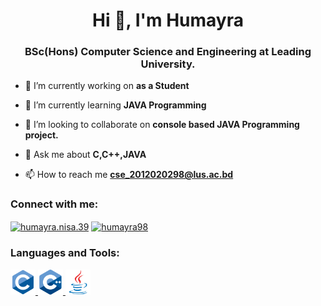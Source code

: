 <h1 align="center">Hi 👋, I'm Humayra</h1>
<h3 align="center">BSc(Hons) Computer Science and Engineering at Leading University.</h3>

- 🔭 I’m currently working on **as a Student**

- 🌱 I’m currently learning **JAVA Programming**

- 👯 I’m looking to collaborate on **console based JAVA Programming project.**

- 💬 Ask me about **C,C++,JAVA**

- 📫 How to reach me **cse_2012020298@lus.ac.bd**

<h3 align="left">Connect with me:</h3>
<p align="left">
<a href="https://fb.com/humayra.nisa.39" target="blank"><img align="center" src="https://raw.githubusercontent.com/rahuldkjain/github-profile-readme-generator/master/src/images/icons/Social/facebook.svg" alt="humayra.nisa.39" height="30" width="40" /></a>
<a href="https://www.codechef.com/users/humayra98" target="blank"><img align="center" src="https://cdn.jsdelivr.net/npm/simple-icons@3.1.0/icons/codechef.svg" alt="humayra98" height="30" width="40" /></a>
</p>

<h3 align="left">Languages and Tools:</h3>
<p align="left"> <a href="https://www.cprogramming.com/" target="_blank"> <img src="https://raw.githubusercontent.com/devicons/devicon/master/icons/c/c-original.svg" alt="c" width="40" height="40"/> </a> <a href="https://www.w3schools.com/cpp/" target="_blank"> <img src="https://raw.githubusercontent.com/devicons/devicon/master/icons/cplusplus/cplusplus-original.svg" alt="cplusplus" width="40" height="40"/> </a> <a href="https://www.java.com" target="_blank"> <img src="https://raw.githubusercontent.com/devicons/devicon/master/icons/java/java-original.svg" alt="java" width="40" height="40"/> </a> </p>


